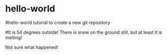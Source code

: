 # hello-world
#hello-world tutorial to create a new git repository

#It is 54 degrees outside!  There is snow on the ground still, but at least it is melting!

Not sure what happened!
